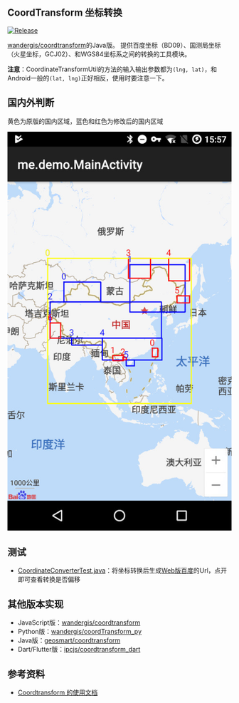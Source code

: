 CoordTransform 坐标转换
---

[![Release](https://jitpack.io/v/ipcjs/coordtransform.svg)](https://jitpack.io/#ipcjs/coordtransform)

[wandergis/coordtransform](https://github.com/wandergis/coordtransform)的Java版。
提供百度坐标（BD09）、国测局坐标（火星坐标，GCJ02）、和WGS84坐标系之间的转换的工具模块。  

**注意**：CoordinateTransformUtil的方法的输入输出参数都为`(lng, lat)`，和Android一般的`(lat, lng)`正好相反，使用时要注意一下。

## 国内外判断

黄色为原版的国内区域，蓝色和红色为修改后的国内区域

![国内的范围](doc/is_in_china.jpg)

## 测试

- [CoordinateConverterTest.java](/src/test/java/me/demo/util/geo/test/CoordinateConverterTest.java)：将坐标转换后生成[Web版百度](http://lbsyun.baidu.com/index.php?title=uri/api/web)的Url，点开即可查看转换是否偏移

## 其他版本实现

- JavaScript版：[wandergis/coordtransform](https://github.com/wandergis/coordtransform)
- Python版：[wandergis/coordTransform_py](https://github.com/wandergis/coordTransform_py)
- Java版：[geosmart/coordtransform](https://github.com/geosmart/coordtransform)
- Dart/Flutter版：[ipcjs/coordtransform_dart](https://github.com/ipcjs/coordtransform_dart)

## 参考资料

- [Coordtransform 的使用文档](http://wandergis.com/coordtransform/)
